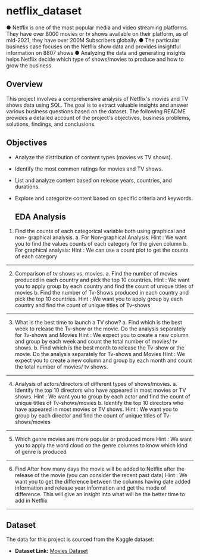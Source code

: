 # netflix_dataset

● Netflix is one of the most popular media and video streaming platforms. They
have over 8000 movies or tv shows available on their platform, as of mid-2021,
they have over 200M Subscribers globally.
● The particular business case focuses on the Netflix show data and provides
insightful information on 8807 shows
● Analyzing the data and generating insights helps Netflix decide which type of
shows/movies to produce and how to grow the business.

## Overview
This project involves a comprehensive analysis of Netflix's movies and TV shows data using SQL. The goal is to extract valuable insights and answer various business questions based on the dataset. The following README provides a detailed account of the project's objectives, business problems, solutions, findings, and conclusions.

## Objectives

- Analyze the distribution of content types (movies vs TV shows).
- Identify the most common ratings for movies and TV shows.
- List and analyze content based on release years, countries, and durations.
- Explore and categorize content based on specific criteria and keywords.

  ## EDA Analysis
  
1. Find the counts of each categorical variable both using graphical and non-
graphical analysis.
a. For Non-graphical Analysis:
Hint : We want you to find the values counts of each category for the given
column
b. For graphical analysis:
Hint : We can use a count plot to get the counts of each category
______________________________________________________________________________
2. Comparison of tv shows vs. movies.
a. Find the number of movies produced in each country and pick the top 10
countries.
Hint : We want you to apply group by each country and find the count of unique
titles of movies
b. Find the number of Tv-Shows produced in each country and pick the top 10
countries.
Hint : We want you to apply group by each country and find the count of unique
titles of Tv-shows
______________________________________________________________________________
3. What is the best time to launch a TV show?
a. Find which is the best week to release the Tv-show or the movie. Do the analysis
separately for Tv-shows and Movies
Hint : We expect you to create a new column and group by each week and count
the total number of movies/ tv shows.
b. Find which is the best month to release the Tv-show or the movie. Do the
analysis separately for Tv-shows and Movies
Hint : We expect you to create a new column and group by each month and
count the total number of movies/ tv shows.
______________________________________________________________________________
4. Analysis of actors/directors of different types of shows/movies.
a. Identify the top 10 directors who have appeared in most movies or TV shows.
Hint : We want you to group by each actor and find the count of unique titles of
Tv-shows/movies
b. Identify the top 10 directors who have appeared in most movies or TV shows.
Hint : We want you to group by each director and find the count of unique titles
of Tv-shows/movies
______________________________________________________________________________
5. Which genre movies are more popular or produced more
Hint : We want you to apply the word cloud on the genre columns to know which kind
of genre is produced
______________________________________________________________________________
6. Find After how many days the movie will be added to Netflix after the release of
the movie (you can consider the recent past data)
Hint : We want you to get the difference between the columns having date added
information and release year information and get the mode of difference. This
will give an insight into what will be the better time to add in Netflix
______________________________________________________________________________


## Dataset

The data for this project is sourced from the Kaggle dataset:

- **Dataset Link:** [Movies Dataset](https://www.kaggle.com/datasets/shivamb/netflix-shows?resource=download)
